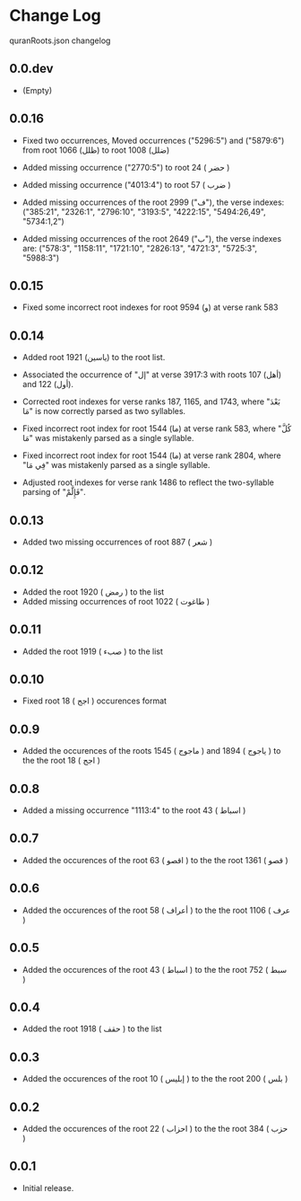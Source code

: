 # Change Log

quranRoots.json changelog

## 0.0.dev

- (Empty)

## 0.0.16

- Fixed two occurrences, Moved occurrences ("5296:5") and ("5879:6") from root 1066 (ظلل) to root 1008 (ضلل)

- Added missing occurrence ("2770:5") to root 24 ( حضر )

- Added missing occurrence ("4013:4") to root 57 ( ضرب )

- Added missing occurrences of the root 2999 ("ف"), the verse indexes: ("385:21", "2326:1", "2796:10", "3193:5", "4222:15", "5494:26,49", "5734:1,2")

- Added missing occurrences of the root 2649 ("ب"), the verse indexes are: ("578:3", "1158:11", "1721:10", "2826:13", "4721:3", "5725:3", "5988:3")

## 0.0.15

- Fixed some incorrect root indexes for root 9594 (و) at verse rank 583

## 0.0.14

- Added root 1921 (ياسين) to the root list.

- Associated the occurrence of "إل" at verse 3917:3 with roots 107 (أهل) and 122 (أول).

- Corrected root indexes for verse ranks 187, 1165, and 1743, where "بَعْدَ مَا" is now correctly parsed as two syllables.

- Fixed incorrect root index for root 1544 (ما) at verse rank 583, where "كُلَّ مَا" was mistakenly parsed as a single syllable.

- Fixed incorrect root index for root 1544 (ما) at verse rank 2804, where "فِي مَا" was mistakenly parsed as a single syllable.

- Adjusted root indexes for verse rank 1486 to reflect the two-syllable parsing of "فَإِلَّمْ".

## 0.0.13

- Added two missing occurrences of root 887 ( شعر )

## 0.0.12

- Added the root 1920 ( رمض ) to the list
- Added missing occurrences of root 1022 ( طاغوت )

## 0.0.11

- Added the root 1919 ( صبء ) to the list

## 0.0.10

- Fixed root 18 ( اجج ) occurences format

## 0.0.9

- Added the occurences of the roots 1545 ( ماجوج ) and 1894 ( ياجوج ) to the the root 18 ( اجج )

## 0.0.8

- Added a missing occurrence "1113:4" to the root 43 ( اسباط )

## 0.0.7

- Added the occurences of the root 63 ( اقصو ) to the the root 1361 ( قصو )

## 0.0.6

- Added the occurences of the root 58 ( أعراف ) to the the root 1106 ( عرف )

## 0.0.5

- Added the occurences of the root 43 ( اسباط ) to the the root 752 ( سبط )

## 0.0.4

- Added the root 1918 ( حقف ) to the list

## 0.0.3

- Added the occurences of the root 10 ( إبليس ) to the the root 200 ( بلس )

## 0.0.2

- Added the occurences of the root 22 ( احزاب ) to the the root 384 ( حزب )

## 0.0.1

- Initial release.
